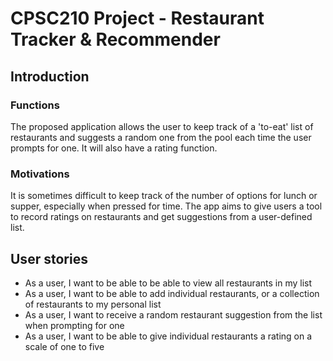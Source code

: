 # CPSC210 Project - Restaurant Tracker & Recommender

## Introduction

### Functions
The proposed application allows the user to keep track of a 'to-eat' list of restaurants and suggests a random one from the pool each time the user prompts for one. It will also have a rating function. 

### Motivations
It is sometimes difficult to keep track of the number of options for lunch or supper, especially when pressed for time. The app aims to give users a tool to record ratings on restaurants and get suggestions from a user-defined list. 

## User stories

- As a user, I want to be able to be able to view all restaurants in my list
- As a user, I want to be able to add individual restaurants, or a collection of restaurants to my personal list
- As a user, I want to receive a random restaurant suggestion from the list when prompting for one
- As a user, I want to be able to give individual restaurants a rating on a scale of one to five